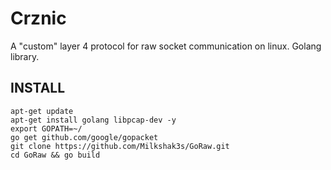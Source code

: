 # Crznic
A "custom" layer 4 protocol for raw socket communication on linux. Golang library.  

## INSTALL
```
apt-get update
apt-get install golang libpcap-dev -y
export GOPATH=~/
go get github.com/google/gopacket
git clone https://github.com/Milkshak3s/GoRaw.git
cd GoRaw && go build
```

